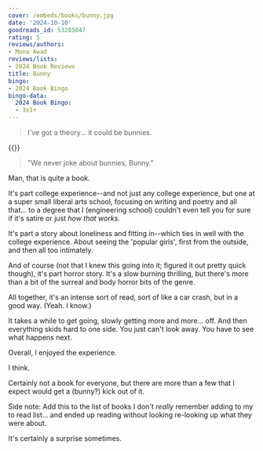 ```yaml
---
cover: /embeds/books/bunny.jpg
date: '2024-10-10'
goodreads_id: 53285047
rating: 5
reviews/authors:
- Mona Awad
reviews/lists:
- 2024 Book Reviews
title: Bunny
bingo:
- 2024 Book Bingo
bingo-data:
  2024 Book Bingo:
  - 3x1+
---
```

> I've got a theory... it could be bunnies. 

{{<youtube gISEekxuEgk>}}

> "We never joke about bunnies, Bunny."

Man, that is quite a book. 

It's part college experience--and not just any college experience, but one at a super small liberal arts school, focusing on writing and poetry and all that... to a degree that I (engineering school) couldn't even tell you for sure if it's satire or just *how that works*. 

It's part a story about loneliness and fitting in--which ties in well with the college experience. About seeing the 'popular girls', first from the outside, and then all too intimately. 

And of course (not that I knew this going into it; figured it out pretty quick though), it's part horror story. It's a slow burning thrilling, but there's more than a bit of the surreal and body horror bits of the genre. 

All together, it's an intense sort of read, sort of like a car crash, but in a good way. (Yeah. I know.)

It takes a while to get going, slowly getting more and more... off. And then everything skids hard to one side. You just can't look away. You have to see what happens next. 

Overall, I enjoyed the experience.

I think. 

Certainly not a book for everyone, but there are more than a few that I expect would get a (bunny?) kick out of it. 

<!--more-->

Side note: Add this to the list of books I don't *really* remember adding to my to read list... and ended up reading without looking re-looking up what they were about. 

It's certainly a surprise sometimes. 
